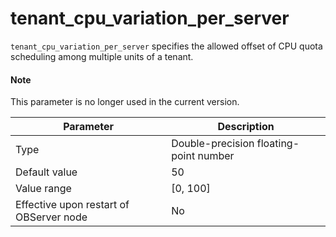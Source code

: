 # tenant_cpu_variation_per_server

`tenant_cpu_variation_per_server` specifies the allowed offset of CPU quota scheduling among multiple units of a tenant.

<main id="notice" type='explain'>
    <h4>Note</h4>
    <p>This parameter is no longer used in the current version. </p>
</main>

| Parameter | Description |
|------------------|------------|
| Type | Double-precision floating-point number |
| Default value | 50 |
| Value range | \[0, 100\] |
| Effective upon restart of OBServer node | No |